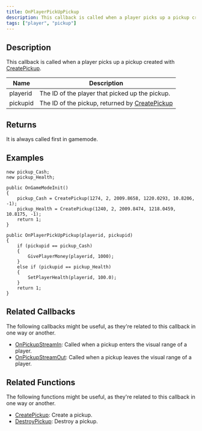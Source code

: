 ```yaml
---
title: OnPlayerPickUpPickup
description: This callback is called when a player picks up a pickup created with CreatePickup.
tags: ["player", "pickup"]
---
```


## Description

This callback is called when a player picks up a pickup created with [CreatePickup](../functions/CreatePickup).

| Name     | Description                                                                 |
|----------|-----------------------------------------------------------------------------|
| playerid | The ID of the player that picked up the pickup.                             |
| pickupid | The ID of the pickup, returned by [CreatePickup](../functions/CreatePickup) |

## Returns

It is always called first in gamemode.

## Examples

```pawn
new pickup_Cash;
new pickup_Health;

public OnGameModeInit()
{
    pickup_Cash = CreatePickup(1274, 2, 2009.8658, 1220.0293, 10.8206, -1);
    pickup_Health = CreatePickup(1240, 2, 2009.8474, 1218.0459, 10.8175, -1);
    return 1;
}

public OnPlayerPickUpPickup(playerid, pickupid)
{
    if (pickupid == pickup_Cash)
    {
        GivePlayerMoney(playerid, 1000);
    }
    else if (pickupid == pickup_Health)
    {
        SetPlayerHealth(playerid, 100.0);
    }
    return 1;
}
```

## Related Callbacks

The following callbacks might be useful, as they're related to this callback in one way or another. 

- [OnPickupStreamIn](OnPickupStreamIn): Called when a pickup enters the visual range of a player.
- [OnPickupStreamOut](OnPickupStreamOut): Called when a pickup leaves the visual range of a player.

## Related Functions

The following functions might be useful, as they're related to this callback in one way or another. 

- [CreatePickup](../functions/CreatePickup): Create a pickup.
- [DestroyPickup](../functions/DestroyPickup): Destroy a pickup.
